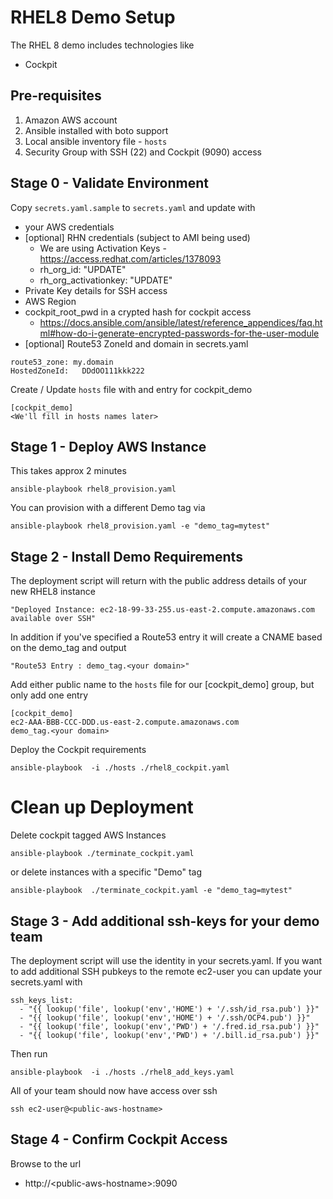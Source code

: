 # RHEL8 Demo Setup

The RHEL 8 demo includes technologies like

* Cockpit


## Pre-requisites
1. Amazon AWS account
2. Ansible installed with boto support
3. Local ansible inventory file - ```hosts```
4. Security Group with SSH (22) and Cockpit (9090) access


## Stage 0 - Validate Environment
Copy `secrets.yaml.sample` to `secrets.yaml` and update with

* your AWS credentials
* [optional] RHN credentials (subject to AMI being used)
    * We are using Activation Keys - https://access.redhat.com/articles/1378093
    * rh_org_id: "UPDATE"
    * rh_org_activationkey: "UPDATE"
* Private Key details for SSH access
* AWS Region
* cockpit_root_pwd in a crypted hash for cockpit access
    * https://docs.ansible.com/ansible/latest/reference_appendices/faq.html#how-do-i-generate-encrypted-passwords-for-the-user-module
* [optional] Route53 ZoneId and domain in secrets.yaml
```
route53_zone: my.domain
HostedZoneId:   DDdOO111kkk222

```


Create / Update ```hosts``` file with and entry for cockpit_demo
```
[cockpit_demo]
<We'll fill in hosts names later>
```

## Stage 1 - Deploy AWS Instance
This takes approx 2 minutes
```
ansible-playbook rhel8_provision.yaml
```

You can provision with a different Demo tag via
```
ansible-playbook rhel8_provision.yaml -e "demo_tag=mytest"
```

## Stage 2 - Install Demo Requirements
The deployment script will return with the public address details of your new RHEL8 instance
```
"Deployed Instance: ec2-18-99-33-255.us-east-2.compute.amazonaws.com available over SSH"
```

In addition if you've specified a Route53 entry it will create a CNAME based on the demo_tag and output
```
"Route53 Entry : demo_tag.<your domain>"
```

Add either public name to the ```hosts``` file for our [cockpit_demo] group, but only add one entry
```
[cockpit_demo]
ec2-AAA-BBB-CCC-DDD.us-east-2.compute.amazonaws.com
demo_tag.<your domain>
```

Deploy the Cockpit requirements
```
ansible-playbook  -i ./hosts ./rhel8_cockpit.yaml
```

# Clean up Deployment
Delete cockpit tagged AWS Instances

```
ansible-playbook ./terminate_cockpit.yaml 
```

or delete instances with a specific "Demo" tag

```
ansible-playbook  ./terminate_cockpit.yaml -e "demo_tag=mytest"
```

## Stage 3 - Add additional ssh-keys for your demo team
The deployment script will use the identity in your secrets.yaml. If you want to add additional
SSH pubkeys to the remote ec2-user you can update your secrets.yaml with
```
ssh_keys_list:
  - "{{ lookup('file', lookup('env','HOME') + '/.ssh/id_rsa.pub') }}"
  - "{{ lookup('file', lookup('env','HOME') + '/.ssh/OCP4.pub') }}"
  - "{{ lookup('file', lookup('env','PWD') + '/.fred.id_rsa.pub') }}"
  - "{{ lookup('file', lookup('env','PWD') + '/.bill.id_rsa.pub') }}"
```
Then run
```
ansible-playbook  -i ./hosts ./rhel8_add_keys.yaml
```
All of your team should now have access over ssh
```
ssh ec2-user@<public-aws-hostname>
```

## Stage 4 - Confirm Cockpit Access
Browse to the url

 - http://<public-aws-hostname\>:9090
